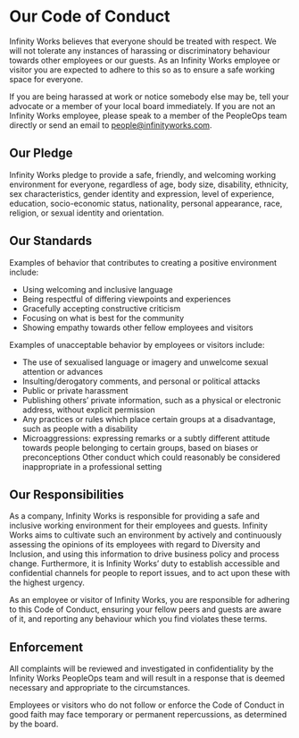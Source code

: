 # Our Code of Conduct
Infinity Works believes that everyone should be treated with respect. We will not tolerate any instances of harassing or discriminatory behaviour towards other employees or our guests. As an Infinity Works employee or visitor you are expected to adhere to this so as to ensure a safe working space for everyone.

If you are being harassed at work or notice somebody else may be, tell your advocate or a member of your local board immediately. If you are not an Infinity Works employee, please speak to a member of the PeopleOps team directly or send an email to people@infinityworks.com.
## Our Pledge
Infinity Works pledge to provide a safe, friendly, and welcoming working environment for everyone, regardless of age, body size, disability, ethnicity, sex characteristics, gender identity and expression, level of experience, education, socio-economic status, nationality,
personal appearance, race, religion, or sexual identity and orientation.
## Our Standards
Examples of behavior that contributes to creating a positive environment include:

- Using welcoming and inclusive language
- Being respectful of differing viewpoints and experiences
- Gracefully accepting constructive criticism
- Focusing on what is best for the community
- Showing empathy towards other fellow employees and visitors

Examples of unacceptable behavior by employees or visitors include:

- The use of sexualised language or imagery and unwelcome sexual attention or advances
- Insulting/derogatory comments, and personal or political attacks
- Public or private harassment
- Publishing others’ private information, such as a physical or electronic address, without explicit permission
- Any practices or rules which place certain groups at a disadvantage, such as people with a disability
- Microaggressions: expressing remarks or a subtly different attitude towards people belonging to certain groups, based on biases or preconceptions
Other conduct which could reasonably be considered inappropriate in a professional setting

## Our Responsibilities
As a company, Infinity Works is responsible for providing a safe and inclusive working environment for their employees and guests. Infinity Works aims to cultivate such an environment by actively and continuously assessing the opinions of its employees with regard to Diversity and Inclusion, and using this information to drive business policy and process change. Furthermore, it is Infinity Works’ duty to establish accessible and confidential channels for people to report issues, and to act upon these with the highest urgency.

As an employee or visitor of Infinity Works, you are responsible for adhering to this Code of Conduct, ensuring your fellow peers and guests are aware of it, and reporting any behaviour which you find violates these terms.

## Enforcement
All complaints will be reviewed and investigated in confidentiality by the Infinity Works PeopleOps team and will result in a response that is deemed necessary and appropriate to the circumstances.

Employees or visitors who do not follow or enforce the Code of Conduct in good faith may
face temporary or permanent repercussions, as determined by the board.

